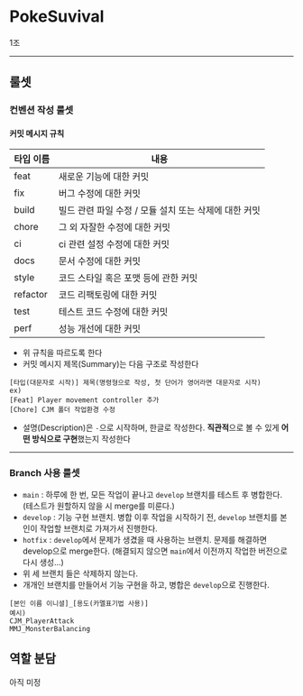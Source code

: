 # PokeSuvival
1조

---

## 룰셋

### 컨벤션 작성 룰셋
#### 커밋 메시지 규칙

| 타입 이름    | 내용                               |
| -------- | -------------------------------- |
| feat     | 새로운 기능에 대한 커밋                    |
| fix      | 버그 수정에 대한 커밋                     |
| build    | 빌드 관련 파일 수정 / 모듈 설치 또는 삭제에 대한 커밋 |
| chore    | 그 외 자잘한 수정에 대한 커밋                |
| ci       | ci 관련 설정 수정에 대한 커밋               |
| docs     | 문서 수정에 대한 커밋                     |
| style    | 코드 스타일 혹은 포맷 등에 관한 커밋            |
| refactor | 코드 리팩토링에 대한 커밋                   |
| test     | 테스트 코드 수정에 대한 커밋                 |
| perf     | 성능 개선에 대한 커밋                     |
- 위 규칙을 따르도록 한다
- 커밋 메시지 제목(Summary)는 다음 구조로 작성한다
 ```
 [타입(대문자로 시작)] 제목(명령형으로 작성, 첫 단어가 영어라면 대문자로 시작)
 ex) 
 [Feat] Player movement controller 추가
 [Chore] CJM 폴더 작업환경 수정

 ```
- 설명(Description)은 `-`으로 시작하며, 한글로 작성한다. **직관적**으로 볼 수 있게 **어떤 방식으로 구현**했는지 작성한다

---

### Branch 사용 룰셋
- `main` : 하루에 한 번, 모든 작업이 끝나고 `develop` 브랜치를 테스트 후 병합한다. (테스트가 원할하지 않을 시 merge를 미룬다.)
- `develop` : 기능 구현 브랜치. 병합 이후 작업을 시작하기 전, `develop` 브랜치를 본인이 작업할 브랜치로 가져가서 진행한다.
- `hotfix` : `develop`에서 문제가 생겼을 때 사용하는 브랜치. 문제를 해결하면 develop으로 merge한다. (해결되지 않으면 `main`에서 이전까지 작업한 버전으로 다시 생성...)
- 위 세 브랜치 들은 삭제하지 않는다.
- 개개인 브랜치를 만들어서 기능 구현을 하고, 병합은 `develop`으로 진행한다. 
```
[본인 이름 이니셜]_[용도(카멜표기법 사용)]
예시) 
CJM_PlayerAttack
MMJ_MonsterBalancing
```

## 역할 분담
아직 미정
